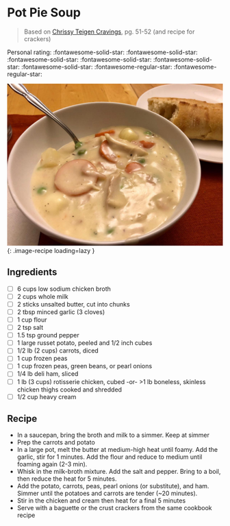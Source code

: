 <!-- Needs Manual Review -->

# Pot Pie Soup

> Based on [Chrissy Teigen Cravings], pg. 51-52 (and recipe for crackers)

  [Chrissy Teigen Cravings]: https://www.penguinrandomhouse.com/books/252973/cravings-by-chrissy-teigen-with-adeena-sussman/

<!-- {cts} rating=3; (User can specify rating on scale of 1-5) -->

Personal rating: :fontawesome-solid-star: :fontawesome-solid-star: :fontawesome-solid-star: :fontawesome-solid-star: :fontawesome-solid-star: :fontawesome-solid-star: :fontawesome-regular-star: :fontawesome-regular-star:

<!-- {cte} -->

<!-- {cts} name_image=pot_pie_soup.jpeg; (User can specify image name) -->

![pot_pie_soup.jpeg](./pot_pie_soup.jpeg){: .image-recipe loading=lazy }

<!-- {cte} -->

## Ingredients

* [ ] 6 cups low sodium chicken broth
* [ ] 2 cups whole milk
* [ ] 2 sticks unsalted butter, cut into chunks
* [ ] 2 tbsp minced garlic (3 cloves)
* [ ] 1 cup flour
* [ ] 2 tsp salt
* [ ] 1.5 tsp ground pepper
* [ ] 1 large russet potato, peeled and 1/2 inch cubes
* [ ] 1/2 lb (2 cups) carrots, diced
* [ ] 1 cup frozen peas
* [ ] 1 cup frozen peas, green beans, or pearl onions
* [ ] 1/4 lb deli ham, sliced
* [ ] 1 lb (3 cups) rotisserie chicken, cubed -or- >1 lb boneless, skinless chicken thighs cooked and shredded
* [ ] 1/2 cup heavy cream

## Recipe

* In a saucepan, bring the broth and milk to a simmer. Keep at simmer
* Prep the carrots and potato
* In a large pot, melt the butter at medium-high heat until foamy. Add the garlic, stir for 1 minutes. Add the flour and reduce to medium until foaming again (2-3 min).
* Whisk in the milk-broth mixture. Add the salt and pepper. Bring to a boil, then reduce the heat for 5 minutes.
* Add the potato, carrots, peas, pearl onions (or substitute), and ham. Simmer until the potatoes and carrots are tender (~20 minutes).
* Stir in the chicken and cream then heat for a final 5 minutes
* Serve with a baguette or the crust crackers from the same cookbook recipe
